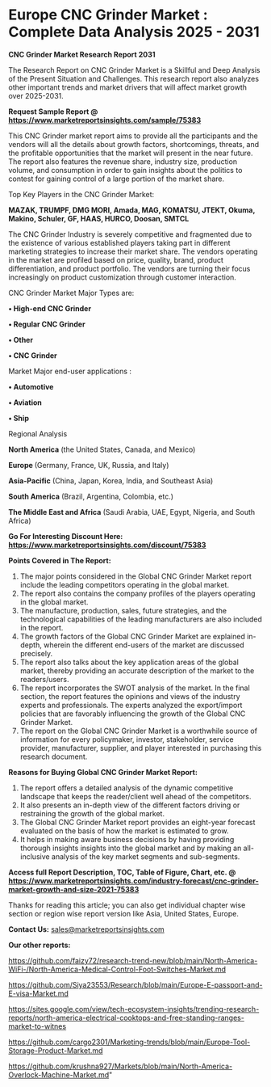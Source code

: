 # Europe CNC Grinder Market : Complete Data Analysis 2025 - 2031

<strong>CNC Grinder Market Research Report 2031</strong>

The Research Report on CNC Grinder Market is a Skillful and Deep Analysis of the Present Situation and Challenges. This research report also analyzes other important trends and market drivers that will affect market growth over 2025-2031.

<strong>Request Sample Report @ <a href=https://www.marketreportsinsights.com/sample/75383>https://www.marketreportsinsights.com/sample/75383</a></strong>

This CNC Grinder market report aims to provide all the participants and the vendors will all the details about growth factors, shortcomings, threats, and the profitable opportunities that the market will present in the near future. The report also features the revenue share, industry size, production volume, and consumption in order to gain insights about the politics to contest for gaining control of a large portion of the market share.

Top Key Players in the CNC Grinder Market:

<strong>MAZAK, TRUMPF, DMG MORI, Amada, MAG, KOMATSU, JTEKT, Okuma, Makino, Schuler, GF, HAAS, HURCO, Doosan, SMTCL</strong>

The CNC Grinder Industry is severely competitive and fragmented due to the existence of various established players taking part in different marketing strategies to increase their market share. The vendors operating in the market are profiled based on price, quality, brand, product differentiation, and product portfolio. The vendors are turning their focus increasingly on product customization through customer interaction.

CNC Grinder Market Major Types are:

<strong>• High-end CNC Grinder

• Regular CNC Grinder

• Other

• CNC Grinder</strong>

Market Major end-user applications :

<strong>• Automotive

• Aviation

• Ship</strong>

Regional Analysis

</u><strong><b>North America</b></strong> (the United States, Canada, and Mexico)

<strong><b>Europe </b></strong>(Germany, France, UK, Russia, and Italy)

<strong><b>Asia-Pacific</b></strong> (China, Japan, Korea, India, and Southeast Asia)

<strong><b>South America</b></strong> (Brazil, Argentina, Colombia, etc.)

<strong><b>The Middle East and Africa</b></strong> (Saudi Arabia, UAE, Egypt, Nigeria, and South Africa)

<strong>Go For Interesting Discount Here: <a href=https://www.marketreportsinsights.com/discount/75383>https://www.marketreportsinsights.com/discount/75383</a></strong>

<strong>Points Covered in The Report:</strong>
<ol>
  <li>The major points considered in the Global CNC Grinder Market report include the leading competitors operating in the global market.</li>
  <li>The report also contains the company profiles of the players operating in the global market.</li>
  <li>The manufacture, production, sales, future strategies, and the technological capabilities of the leading manufacturers are also included in the report.</li>
  <li>The growth factors of the Global CNC Grinder Market are explained in-depth, wherein the different end-users of the market are discussed precisely.</li>
  <li>The report also talks about the key application areas of the global market, thereby providing an accurate description of the market to the readers/users.</li>
  <li>The report incorporates the SWOT analysis of the market. In the final section, the report features the opinions and views of the industry experts and professionals. The experts analyzed the export/import policies that are favorably influencing the growth of the Global CNC Grinder Market.</li>
  <li>The report on the Global CNC Grinder Market is a worthwhile source of information for every policymaker, investor, stakeholder, service provider, manufacturer, supplier, and player interested in purchasing this research document.</li>
</ol>
<strong>Reasons for Buying Global CNC Grinder Market Report:</strong>

<ol>
  <li>The report offers a detailed analysis of the dynamic competitive landscape that keeps the reader/client well ahead of the competitors.</li>
  <li>It also presents an in-depth view of the different factors driving or restraining the growth of the global market.</li>
  <li>The Global CNC Grinder Market report provides an eight-year forecast evaluated on the basis of how the market is estimated to grow.</li>
  <li>It helps in making aware business decisions by having providing thorough insights insights into the global market and by making an all-inclusive analysis of the key market segments and sub-segments.</li>
</ol>
<strong>Access full Report Description, TOC, Table of Figure, Chart, etc. @ <a href=https://www.marketreportsinsights.com/industry-forecast/cnc-grinder-market-growth-and-size-2021-75383>https://www.marketreportsinsights.com/industry-forecast/cnc-grinder-market-growth-and-size-2021-75383</a></strong>


Thanks for reading this article; you can also get individual chapter wise section or region wise report version like Asia, United States, Europe.

<strong>Contact Us:</strong>
sales@marketreportsinsights.com

<strong>Our other reports:</strong>

<a href=https://github.com/faizy72/research-trend-new/blob/main/North-America-WiFi-/North-America-Medical-Control-Foot-Switches-Market.md>https://github.com/faizy72/research-trend-new/blob/main/North-America-WiFi-/North-America-Medical-Control-Foot-Switches-Market.md</a>

<a href=https://github.com/Siya23553/Research/blob/main/Europe-E-passport-and-E-visa-Market.md>https://github.com/Siya23553/Research/blob/main/Europe-E-passport-and-E-visa-Market.md</a>

<a href=https://sites.google.com/view/tech-ecosystem-insights/trending-research-reports/north-america-electrical-cooktops-and-free-standing-ranges-market-to-witnes>https://sites.google.com/view/tech-ecosystem-insights/trending-research-reports/north-america-electrical-cooktops-and-free-standing-ranges-market-to-witnes</a>

<a href=https://github.com/cargo2301/Marketing-trends/blob/main/Europe-Tool-Storage-Product-Market.md>https://github.com/cargo2301/Marketing-trends/blob/main/Europe-Tool-Storage-Product-Market.md</a>

<a href=https://github.com/krushna927/Markets/blob/main/North-America-Overlock-Machine-Market.md>https://github.com/krushna927/Markets/blob/main/North-America-Overlock-Machine-Market.md</a>"
